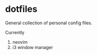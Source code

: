 # dotfiles

General collection of personal config files.

Currently
1. neovim
2. i3 window manager




